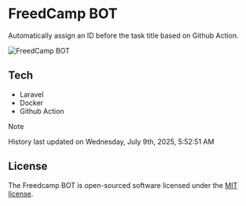 # FreedCamp BOT

Automatically assign an ID before the task title based on Github Action.

![FreedCamp BOT](https://repository-images.githubusercontent.com/737932867/7d34798b-2680-471c-b089-a78a718d3d6a)

## Tech

- Laravel
- Docker
- Github Action

> [!NOTE]  
> History last updated on Wednesday, July 9th, 2025, 5:52:51 AM

## License

The Freedcamp BOT is open-sourced software licensed under the [MIT license](https://opensource.org/licenses/MIT).

